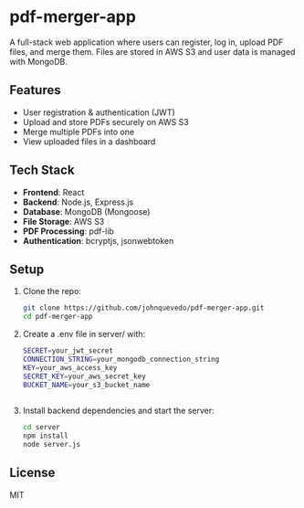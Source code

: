 # pdf-merger-app

A full-stack web application where users can register, log in, upload PDF files, and merge them. Files are stored in AWS S3 and user data is managed with MongoDB.


## Features

- User registration & authentication (JWT)
- Upload and store PDFs securely on AWS S3
- Merge multiple PDFs into one
- View uploaded files in a dashboard

## Tech Stack

- **Frontend**: React
- **Backend**: Node.js, Express.js
- **Database**: MongoDB (Mongoose)
- **File Storage**: AWS S3
- **PDF Processing**: pdf-lib
- **Authentication**: bcryptjs, jsonwebtoken

## Setup

1. Clone the repo:
   ```bash
   git clone https://github.com/johnquevedo/pdf-merger-app.git
   cd pdf-merger-app

2. Create a .env file in server/ with:
   ```bash
   SECRET=your_jwt_secret
   CONNECTION_STRING=your_mongodb_connection_string
   KEY=your_aws_access_key
   SECRET_KEY=your_aws_secret_key
   BUCKET_NAME=your_s3_bucket_name
  
3. Install backend dependencies and start the server:
   ```bash
   cd server
   npm install
   node server.js
   
## License
MIT

